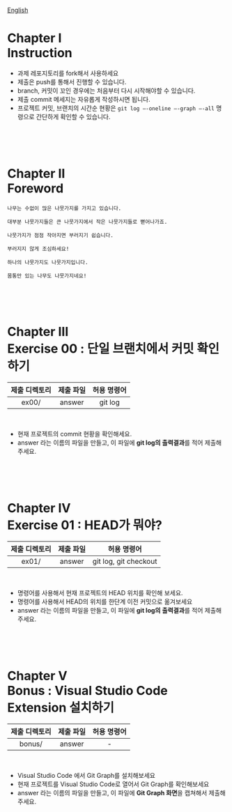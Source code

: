 [English](README.md)
# Chapter Ⅰ<br>Instruction

- 과제 레포지토리를 fork해서 사용하세요
- 제출은 push를 통해서 진행할 수 있습니다.
- branch, 커밋이 꼬인 경우에는 처음부터 다시 시작해야할 수 있습니다.
- 제출 commit 메세지는 자유롭게 작성하시면 됩니다.
- 프로젝트 커밋, 브랜치의 시간순 현황은 `git log —-oneline —-graph —-all` 명령으로 간단하게 확인할 수 있습니다.

<br>
<br>
<br>

# Chapter Ⅱ<br>Foreword

    
    나무는 수없이 많은 나뭇가지를 가지고 있습니다. 

    대부분 나뭇가지들은 큰 나뭇가지에서 작은 나뭇가지들로 뻗어나가죠.

    나뭇가지가 점점 작아지면 부러지기 쉽습니다.

    부러지지 않게 조심하세요!

    하나의 나뭇가지도 나뭇가지입니다.

    몸통만 있는 나무도 나뭇가지네요!

<br>
<br>
<br>
    

# Chapter Ⅲ<br>Exercise 00 : 단일 브랜치에서 커밋 확인하기

| 제출 디렉토리 | 제출 파일 | 허용 명령어 |
|:--:|:--:|:--:|
| ex00/ | answer | git log |

<br>

- 현재 프로젝트의 commit 현황을 확인해세요.
- answer 라는 이름의 파일을 만들고, 이 파일에 **git log의 출력결과**를 적어 제출해주세요.

<br>
<br>
<br>

# Chapter Ⅳ<br>Exercise 01 : HEAD가 뭐야?

| 제출 디렉토리 | 제출 파일 | 허용 명령어 |
|:--:|:--:|:--:|
| ex01/ | answer | git log, git checkout |

<br>

- 명령어를 사용해서 현재 프로젝트의 HEAD 위치를 확인해 보세요.
- 명령어를 사용해서 HEAD의 위치를 한단계 이전 커밋으로 옮겨보세요
- answer 라는 이름의 파일을 만들고, 이 파일에 **git log의 출력결과**를 적어 제출해주세요.

<br>
<br>
<br>

# Chapter Ⅴ<br>Bonus : Visual Studio Code Extension 설치하기

| 제출 디렉토리 | 제출 파일 | 허용 명령어 |
|:--:|:--:|:--:|
| bonus/ | answer | - |

<br>

- Visual Studio Code 에서 Git Graph를 설치해보세요
- 현재 프로젝트를 Visual Studio Code로 열어서 Git Graph를 확인해보세요
- answer 라는 이름의 파일을 만들고, 이 파일에 **Git Graph 화면**을 캡쳐해서 제출해주세요.

<br>
<br>
<br>
